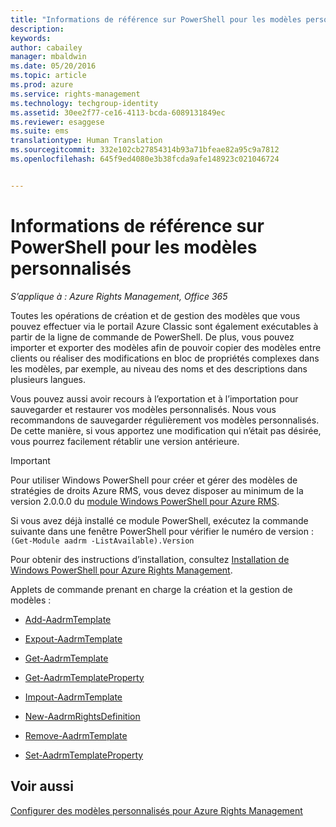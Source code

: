 ```yaml
---
title: "Informations de référence sur PowerShell pour les modèles personnalisés | Azure RMS"
description: 
keywords: 
author: cabailey
manager: mbaldwin
ms.date: 05/20/2016
ms.topic: article
ms.prod: azure
ms.service: rights-management
ms.technology: techgroup-identity
ms.assetid: 30ee2f77-ce16-4113-bcda-6089131849ec
ms.reviewer: esaggese
ms.suite: ems
translationtype: Human Translation
ms.sourcegitcommit: 332e102cb27854314b93a71bfeae82a95c9a7812
ms.openlocfilehash: 645f9ed4080e3b38fcda9afe148923c021046724


---
```




# Informations de référence sur PowerShell pour les modèles personnalisés

*S’applique à : Azure Rights Management, Office 365*

Toutes les opérations de création et de gestion des modèles que vous pouvez effectuer via le portail Azure Classic sont également exécutables à partir de la ligne de commande de PowerShell. De plus, vous pouvez importer et exporter des modèles afin de pouvoir copier des modèles entre clients ou réaliser des modifications en bloc de propriétés complexes dans les modèles, par exemple, au niveau des noms et des descriptions dans plusieurs langues.

Vous pouvez aussi avoir recours à l’exportation et à l’importation pour sauvegarder et restaurer vos modèles personnalisés. Nous vous recommandons de sauvegarder régulièrement vos modèles personnalisés. De cette manière, si vous apportez une modification qui n’était pas désirée, vous pourrez facilement rétablir une version antérieure.

> [!IMPORTANT]
> Pour utiliser Windows PowerShell pour créer et gérer des modèles de stratégies de droits Azure RMS, vous devez disposer au minimum de la version 2.0.0.0 du [module Windows PowerShell pour Azure RMS](http://go.microsoft.com/fwlink/?LinkId=257721).
> 
> Si vous avez déjà installé ce module PowerShell, exécutez la commande suivante dans une fenêtre PowerShell pour vérifier le numéro de version : `(Get-Module aadrm -ListAvailable).Version`

Pour obtenir des instructions d’installation, consultez [Installation de Windows PowerShell pour Azure Rights Management](install-powershell.md).

Applets de commande prenant en charge la création et la gestion de modèles :

-   [Add-AadrmTemplate](https://msdn.microsoft.com/library/azure/dn727075.aspx)

-   [Expout-AadrmTemplate](https://msdn.microsoft.com/library/azure/dn727078.aspx)

-   [Get-AadrmTemplate](https://msdn.microsoft.com/library/azure/dn727079.aspx)

-   [Get-AadrmTemplateProperty](https://msdn.microsoft.com/library/azure/dn727081.aspx)

-   [Impout-AadrmTemplate](https://msdn.microsoft.com/library/azure/dn727077.aspx)

-   [New-AadrmRightsDefinition](https://msdn.microsoft.com/library/azure/dn727080.aspx)

-   [Remove-AadrmTemplate](https://msdn.microsoft.com/library/azure/dn727082.aspx)

-   [Set-AadrmTemplateProperty](https://msdn.microsoft.com/library/azure/dn727076.aspx)



## Voir aussi
[Configurer des modèles personnalisés pour Azure Rights Management](configure-custom-templates.md)


<!--HONumber=Jul16_HO3-->


